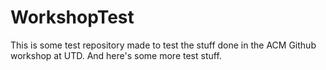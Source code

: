 # WorkshopTest
This is some test repository made to test the stuff done in the ACM Github workshop at UTD.
And here's some more test stuff.
